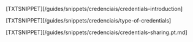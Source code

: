 [TXTSNIPPET][/guides/snippets/credenciais/credentials-introduction]

[TXTSNIPPET][/guides/snippets/credenciais/type-of-credentials]

[TXTSNIPPET][/guides/snippets/credenciais/credentials-sharing.pt.md]
